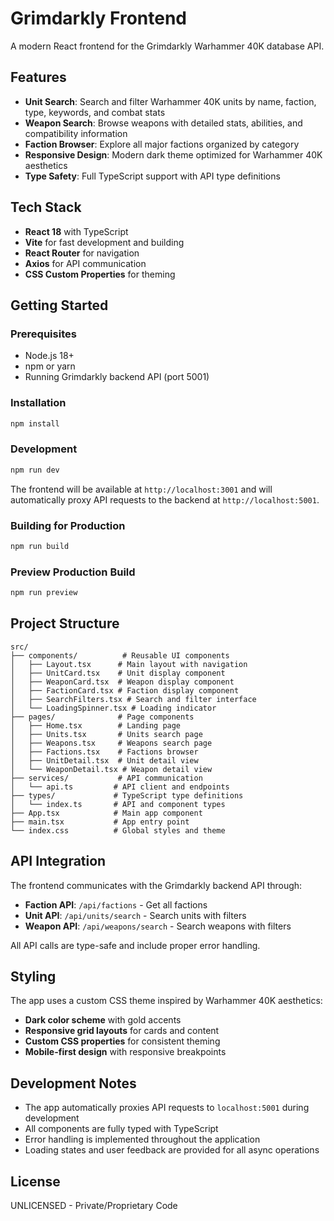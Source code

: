 # Grimdarkly Frontend

A modern React frontend for the Grimdarkly Warhammer 40K database API.

## Features

- **Unit Search**: Search and filter Warhammer 40K units by name, faction, type, keywords, and combat stats
- **Weapon Search**: Browse weapons with detailed stats, abilities, and compatibility information
- **Faction Browser**: Explore all major factions organized by category
- **Responsive Design**: Modern dark theme optimized for Warhammer 40K aesthetics
- **Type Safety**: Full TypeScript support with API type definitions

## Tech Stack

- **React 18** with TypeScript
- **Vite** for fast development and building
- **React Router** for navigation
- **Axios** for API communication
- **CSS Custom Properties** for theming

## Getting Started

### Prerequisites

- Node.js 18+ 
- npm or yarn
- Running Grimdarkly backend API (port 5001)

### Installation

```bash
npm install
```

### Development

```bash
npm run dev
```

The frontend will be available at `http://localhost:3001` and will automatically proxy API requests to the backend at `http://localhost:5001`.

### Building for Production

```bash
npm run build
```

### Preview Production Build

```bash
npm run preview
```

## Project Structure

```
src/
├── components/          # Reusable UI components
│   ├── Layout.tsx      # Main layout with navigation
│   ├── UnitCard.tsx    # Unit display component
│   ├── WeaponCard.tsx  # Weapon display component
│   ├── FactionCard.tsx # Faction display component
│   ├── SearchFilters.tsx # Search and filter interface
│   └── LoadingSpinner.tsx # Loading indicator
├── pages/              # Page components
│   ├── Home.tsx        # Landing page
│   ├── Units.tsx       # Units search page
│   ├── Weapons.tsx     # Weapons search page
│   ├── Factions.tsx    # Factions browser
│   ├── UnitDetail.tsx  # Unit detail view
│   └── WeaponDetail.tsx # Weapon detail view
├── services/           # API communication
│   └── api.ts         # API client and endpoints
├── types/             # TypeScript type definitions
│   └── index.ts       # API and component types
├── App.tsx            # Main app component
├── main.tsx           # App entry point
└── index.css          # Global styles and theme
```

## API Integration

The frontend communicates with the Grimdarkly backend API through:

- **Faction API**: `/api/factions` - Get all factions
- **Unit API**: `/api/units/search` - Search units with filters
- **Weapon API**: `/api/weapons/search` - Search weapons with filters

All API calls are type-safe and include proper error handling.

## Styling

The app uses a custom CSS theme inspired by Warhammer 40K aesthetics:

- **Dark color scheme** with gold accents
- **Responsive grid layouts** for cards and content
- **Custom CSS properties** for consistent theming
- **Mobile-first design** with responsive breakpoints

## Development Notes

- The app automatically proxies API requests to `localhost:5001` during development
- All components are fully typed with TypeScript
- Error handling is implemented throughout the application
- Loading states and user feedback are provided for all async operations

## License

UNLICENSED - Private/Proprietary Code
